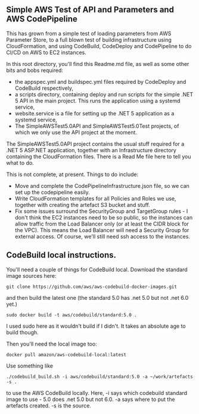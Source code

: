 ## Simple AWS Test of API and Parameters and AWS CodePipeline ##

This has grown from a simple test of loading parameters from AWS Parameter Store, to a full blown test of
building infrastructure using CloudFormation, and using CodeBuild, CodeDeploy and CodePipeline to do
CI/CD on AWS to EC2 instances.

In this root directory, you'll find this Readme.md file, as well as some other bits and bobs required:

- the appspec.yml and buildspec.yml files required by CodeDeploy and CodeBuild respectively,
- a scripts directory, containing deploy and run scripts for the simple .NET 5 API in the main project.  This runs the application using a systemd service,
- website.service is a file for setting up the .NET 5 application as a systemd service,
- The SimpleAWSTest5.0API and SimpleAWSTest5.0Test projects, of which we only use the API project at the moment.

The SimpleAWSTest5.0API project contains the usual stuff required for a .NET 5 ASP.NET application, together with an Infrastructure directory containing the CloudFormation files.
There is a Read Me file here to tell you what to do.

This is not complete, at present.  Things to do include:

- Move and complete the CodePipelineInfrastructure.json file, so we can set up the codepipeline easily.
- Write CloudFormation templates for all Policies and Roles we use, together with creating the artefact S3 bucket and stuff.
- Fix some issues surround the SecurityGroup and TargetGroup rules - I don't think the EC2 instances need to be so public, so the instances can allow traffic from the Load Balancer only (or at least the CIDR block for the VPC).  This means the Load Balancer will need a Security Group for external access.  Of course, we'll still need ssh access to the instances.

## CodeBuild local instructions. ##

You'll need a couple of things for CodeBuild local.  Download the standard image sources here:

    git clone https://github.com/aws/aws-codebuild-docker-images.git

and then build the latest one (the standard 5.0 has .net 5.0 but not .net 6.0 yet.)

    sudo docker build -t aws/codebuild/standard:5.0 .

I used sudo here as it wouldn't build if I didn't.  It takes an absolute age to build though.

Then you'll need the local image too:

    docker pull amazon/aws-codebuild-local:latest

Use something like

    ./codebuild_build.sh -i aws/codebuild/standard:5.0 -a ~/work/artefacts -s .

to use the AWS CodeBuild locally.  Here, -i says which codebuild standard image to use - 5.0 does .net 5.0 but not 6.0.  -a says where to put the artefacts created. -s is the source.
